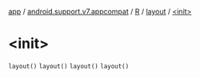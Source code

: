 [app](../../../index.md) / [android.support.v7.appcompat](../../index.md) / [R](../index.md) / [layout](index.md) / [&lt;init&gt;](.)

# &lt;init&gt;

`layout()`
`layout()`
`layout()`
`layout()`
